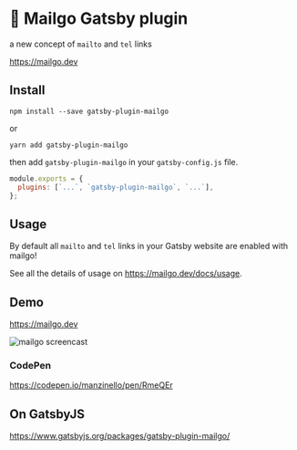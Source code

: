 # 💌 Mailgo Gatsby plugin

a new concept of `mailto` and `tel` links

<https://mailgo.dev>

## Install

```
npm install --save gatsby-plugin-mailgo
```

or

```
yarn add gatsby-plugin-mailgo
```

then add `gatsby-plugin-mailgo` in your `gatsby-config.js` file.

```js
module.exports = {
  plugins: [`...`, `gatsby-plugin-mailgo`, `...`],
};
```

## Usage

By default all `mailto` and `tel` links in your Gatsby website are enabled with mailgo!

See all the details of usage on https://mailgo.dev/docs/usage.

## Demo

https://mailgo.dev

![mailgo screencast](https://github.com/manzinello/mailgo/raw/master/assets/video/mailgo.gif)

### CodePen

https://codepen.io/manzinello/pen/RmeQEr

## On GatsbyJS

https://www.gatsbyjs.org/packages/gatsby-plugin-mailgo/
